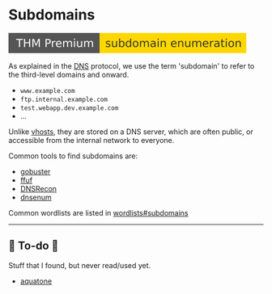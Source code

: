 # Subdomains

[![subdomainenumeration](../../../../_badges/thmp/subdomainenumeration.svg)](https://tryhackme.com/room/subdomainenumeration)

<div class="row row-cols-lg-2"><div>

As explained in the [DNS](/operating-systems/networking/protocols/dns.md) protocol, we use the term 'subdomain' to refer to the third-level domains and onward.

* `www.example.com`
* `ftp.internal.example.com`
* `test.webapp.dev.example.com`
* ...

Unlike [vhosts](vhosts.md), they are stored on a DNS server, which are often public, or accessible from the internal network to everyone.
</div><div>

Common tools to find subdomains are:

* [gobuster](/cybersecurity/red-team/tools/enumeration/web/gobuster.md#subdomains-brute-force)
* [ffuf](/cybersecurity/red-team/tools/enumeration/web/ffuf.md#subdomains-brute-force)
* [DNSRecon](../tools/dnsrecon.md)
* [dnsenum](../tools/dnsenum.md)

Common wordlists are listed in [wordlists#subdomains](/cybersecurity/red-team/_knowledge/topics/wordlists.md#subdomains)
</div></div>

<hr class="sep-both">

## 👻 To-do 👻

Stuff that I found, but never read/used yet.

<div class="row row-cols-lg-2"><div>

* [aquatone](../../tools/aquatone.md)
</div><div>
</div></div>